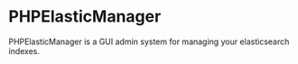 PHPElasticManager
=================

PHPElasticManager is a GUI admin system for managing your elasticsearch indexes.